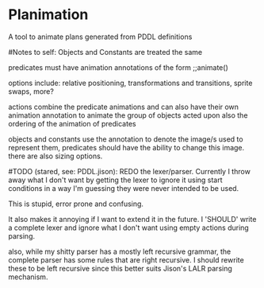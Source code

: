# Planimation
A tool to animate plans generated from PDDL definitions

#Notes to self:
Objects and Constants are treated the same

predicates must have animation annotations of the form
;;animate(<options>)

options include: relative positioning, transformations and transitions,
sprite swaps, more?

actions combine the predicate animations and can also have their
own animation annotation to animate the group of objects acted upon
also the ordering of the animation of predicates

objects and constants use the annotation to denote the image/s
used to represent them, predicates should have the ability to change
this image. there are also sizing options.

#TODO (stared, see: PDDL.jison):
REDO the lexer/parser. Currently I throw away what I don't want by
getting the lexer to ignore it using start conditions in a way I'm guessing
they were never intended to be used.

This is stupid, error prone and confusing.

It also makes it annoying if I want to extend it in the future. I 'SHOULD'
write a complete lexer and ignore what I don't want using empty actions during
parsing.

also, while my shitty parser has a mostly left recursive grammar, the
complete parser has some rules that are right recursive. I should rewrite these
to be left recursive since this better suits Jison's LALR parsing mechanism.
